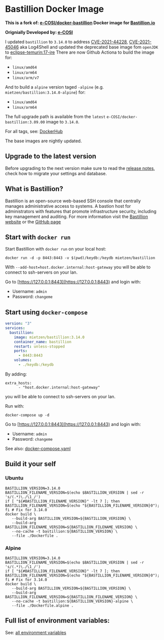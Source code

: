 # Bastillion Docker Image
**This is a fork of: [e-COSI/docker-bastillion](https://github.com/e-COSI/docker-bastillion) Docker image for [Bastillion.io](https://www.bastillion.io/)**

**Orignially Developed by: [e-COSI](https://github.com/e-COSI)**

I updated `bastillion` to `3.14.0` to address [CVE-2021-44228](https://github.com/advisories/GHSA-jfh8-c2jp-5v3q), [CVE-2021-45046](https://github.com/advisories/GHSA-7rjr-3q55-vv33) aka Log4Shell and updated the deprecated base image fom `openJDK` to [eclipse-temurin:17-jre](https://hub.docker.com/_/eclipse-temurin/) 
There are now Github Actiona to build the image for:
* `linux/amd64`
* `linux/arm64`
* `linux/arm/v7`

And to build a `alpine` version taged `-alpine` (e.g. `mietzen/bastillion:3.14.0-alpine`) for:
* `linux/amd64`
* `linux/arm64`

The full upgrade path is available from the `latest` `e-COSI/docker-bastillion:3.09.00` image to `3.14.0`.

For all tags, see: [DockerHub](https://hub.docker.com/r/mietzen/bastillion/tags?page=1&ordering=name)

The base images are nightly updated.

## Upgrade to the latest version
Before upgrading to the next version make sure to read the [release notes](https://github.com/n-stone/docker-bastillion/releases), check how to migrate your settings and database.
## What is Bastillion?
Bastillion is an open-source web-based SSH console that centrally manages administrative access to systems.
A bastion host for administrators with features that promote infrastructure security, including key management and auditing.
For more information visit the [Bastillion website](https://www.bastillion.io/) or the [GitHub page](https://github.com/bastillion-io/Bastillion)

## Start with `docker run`
Start Bastillion with `docker run` on your local host:
```shell
docker run -d -p 8443:8443 -v $(pwd)/keydb:/keydb mietzen/bastillion
```

With `--add-host=host.docker.internal:host-gateway` you will be able to connect to ssh-servers on your lan.

Go to [https://127.0.0.1:8443](https://127.0.0.1:8443) and login with: 
* Username: `admin`
* Password: `changeme`

## Start using `docker-compose`

```yaml
version: "3"
services:
  bastillion:
    image: mietzen/bastillion:3.14.0
    container_name: bastillion
    restart: unless-stopped
    ports:
      - 8443:8443
    volumes:
      - ./keydb:/keydb
```

By adding:
```
extra_hosts:
      - "host.docker.internal:host-gateway"
```
you will be able to connect to ssh-servers on your lan.

Run with:
```shell
docker-compose up -d
```
Go to [https://127.0.0.1:8443](https://127.0.0.1:8443) and login with: 
* Username: `admin`
* Password: `changeme`

See also: [docker-compose.yaml](docker-compose.yaml)

## Build it your self

### Ubuntu
```shell
BASTILLION_VERSION=3.14.0
BASTILLION_FILENAME_VERSION=$(echo $BASTILLION_VERSION | sed -r 's/(.*)\./\1_/')
if [ "${#BASTILLION_FILENAME_VERSION}" -lt 7 ]; then BASTILLION_FILENAME_VERSION=$(echo "${BASTILLION_FILENAME_VERSION}0"); fi # Fix for 3.14.0 
docker build \
   --build-arg BASTILLION_VERSION=${BASTILLION_VERSION} \
   --build-arg BASTILLION_FILENAME_VERSION=${BASTILLION_FILENAME_VERSION} \
   --no-cache -t bastillion:${BASTILLION_VERSION} \
   --file ./Dockerfile .
```
### Alpine
```shell
BASTILLION_VERSION=3.14.0
BASTILLION_FILENAME_VERSION=$(echo $BASTILLION_VERSION | sed -r 's/(.*)\./\1_/')
if [ "${#BASTILLION_FILENAME_VERSION}" -lt 7 ]; then BASTILLION_FILENAME_VERSION=$(echo "${BASTILLION_FILENAME_VERSION}0"); fi # Fix for 3.14.0
docker build \
   --build-arg BASTILLION_VERSION=${BASTILLION_VERSION} \
   --build-arg BASTILLION_FILENAME_VERSION=${BASTILLION_FILENAME_VERSION} \
   --no-cache -t bastillion:${BASTILLION_VERSION}-alpine \
   --file ./Dockerfile.alpine .
```

## Full list of environment variables:
See: [all environment variables](environment_list.md)